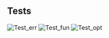 ## Tests
![Test_err](https://img.shields.io/badge/Test_err-100%25-brightgreen?style=plastic&logo=github)
![Test_fun](https://img.shields.io/badge/Test_fun-100%25-brightgreen?style=plastic&logo=github)
![Test_opt](https://img.shields.io/badge/Test_opt-67%25-yellow?style=plastic&logo=github)
